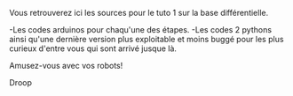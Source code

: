 Vous retrouverez ici les sources pour le tuto 1 sur la base différentielle.

-Les codes arduinos pour chaqu'une des étapes.
-Les codes 2 pythons ainsi qu'une dernière version plus exploitable et moins buggé pour les plus curieux d'entre vous qui sont arrivé jusque là.

Amusez-vous avec vos robots!

Droop
